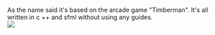 As the name said it's based on the arcade game "Timberman". It's all written in c ++ and sfml without using any guides.</br>
<img src=https://i.imgur.com/E6Gyt1j.gif></img>
